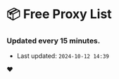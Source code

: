 # :package: Free Proxy List
### Updated every 15 minutes.

- Last updated: `2024-10-12 14:39`

:heart:
